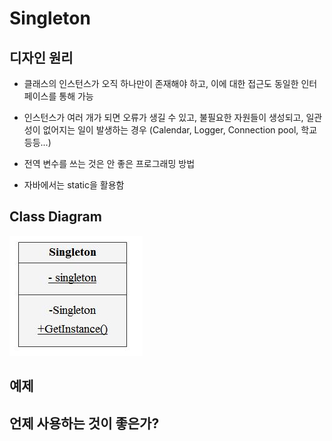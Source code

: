 # Singleton

## 디자인 원리

- 클래스의 인스턴스가 오직 하나만이 존재해야 하고, 이에 대한 접근도 동일한 인터페이스를 통해 가능

- 인스턴스가 여러 개가 되면 오류가 생길 수 있고, 불필요한 자원들이 생성되고, 일관성이 없어지는 일이 발생하는 경우
 (Calendar, Logger, Connection pool,  학교 등등...)

- 전역 변수를 쓰는 것은 안 좋은 프로그래밍 방법

- 자바에서는 static을 활용함

## Class Diagram

![singleton](./img/singleton.JPG)



## 예제

## 언제 사용하는 것이 좋은가?
